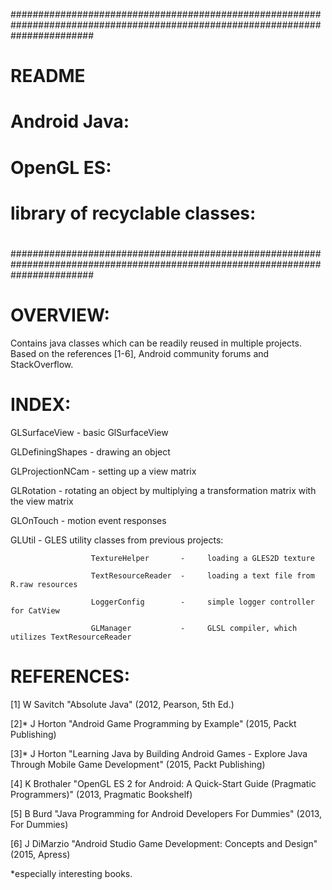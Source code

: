 ###############################################################################################################################
# README
# Android Java:
# OpenGL ES:
# library of recyclable classes:
#
###############################################################################################################################
#

# OVERVIEW:
Contains java classes which can be readily reused in multiple projects. Based on the references [1-6], Android community forums and StackOverflow.

# INDEX:
GLSurfaceView     -   basic GlSurfaceView

GLDefiningShapes  -   drawing an object

GLProjectionNCam  -   setting up a view matrix

GLRotation        -   rotating an object by multiplying a transformation matrix with the view matrix

GLOnTouch         -   motion event responses

GLUtil            -   GLES utility classes from previous projects:

                      TextureHelper       -     loading a GLES2D texture
                      
                      TextResourceReader  -     loading a text file from R.raw resources
                      
                      LoggerConfig        -     simple logger controller for CatView
                      
                      GLManager           -     GLSL compiler, which utilizes TextResourceReader
                      

# REFERENCES:
[1] W Savitch "Absolute Java" (2012, Pearson, 5th Ed.)

[2]* J Horton "Android Game Programming by Example" (2015, Packt Publishing)

[3]* J Horton "Learning Java by Building Android Games - Explore Java Through Mobile Game Development" (2015, Packt Publishing)

[4] K Brothaler "OpenGL ES 2 for Android: A Quick-Start Guide (Pragmatic Programmers)" (2013, Pragmatic Bookshelf)

[5] B Burd "Java Programming for Android Developers For Dummies" (2013, For Dummies)

[6] J DiMarzio "Android Studio Game Development: Concepts and Design" (2015, Apress)

*especially interesting books.
